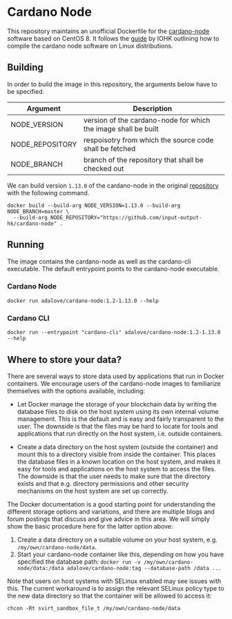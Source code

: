 # Cardano Node

This repository maintains an unofficial Dockerfile for the [cardano-node](https://github.com/input-output-hk/cardano-node)
software based on CentOS 8. It follows the [guide](https://github.com/input-output-hk/cardano-tutorials/blob/master/node-setup/000_install.md)
by IOHK outlining how to compile the cardano node software on Linux distributions.

## Building

In order to build the image in this repository, the arguments below have to be specified.

| Argument | Description |
| --- | --- |
| NODE_VERSION | version of the cardano-node for which the image shall be built |
| NODE_REPOSITORY | respoisotry from which the source code shall be fetched |
| NODE_BRANCH | branch of the repository that shall be checked out |

We can build version `1.13.0` of the cardano-node in the original [repository](https://github.com/input-output-hk/cardano-node)
with the following command.

```
docker build --build-arg NODE_VERSION=1.13.0 --build-arg NODE_BRANCH=master \
  --build-arg NODE_REPOSITORY="https://github.com/input-output-hk/cardano-node" .
```

## Running

The image contains the cardano-node as well as the cardano-cli executable. The default entrypoint points to the cardano-node
executable. 

### Cardano Node
```
docker run adalove/cardano-node:1.2-1.13.0 --help
```

### Cardano CLI

```
docker run --entrypoint "cardano-cli" adalove/cardano-node:1.2-1.13.0 --help
```

## Where to store your data?

There are several ways to store data used by applications that run in Docker containers. We encourage users of the cardano-node images to familiarize themselves with the options available, including:

* Let Docker manage the storage of your blockchain data by writing the database files to disk on the host system using its own internal volume management. This is the default and is easy and fairly transparent to the user. The downside is that the files may be hard to locate for tools and applications that run directly on the host system, i.e. outside containers.
    
* Create a data directory on the host system (outside the container) and mount this to a directory visible from inside the container. This places the database files in a known location on the host system, and makes it easy for tools and applications on the host system to access the files. The downside is that the user needs to make sure that the directory exists and that e.g. directory permissions and other security mechanisms on the host system are set up correctly.

The Docker documentation is a good starting point for understanding the different storage options and variations, and there are multiple blogs and forum postings that discuss and give advice in this area. We will simply show the basic procedure here for the latter option above:

1. Create a data directory on a suitable volume on your host system, e.g. `/my/own/cardano-node/data`.
2. Start your cardano-node container like this, depending on how you have specified the database path: 
    `docker run -v /my/own/cardano-node/data:/data adalove/cardano-node:tag --database-path /data ...`

Note that users on host systems with SELinux enabled may see issues with this. The current workaround is to assign the relevant SELinux policy type to the new data directory so that the container will be allowed to access it:

`chcon -Rt svirt_sandbox_file_t /my/own/cardano-node/data`
